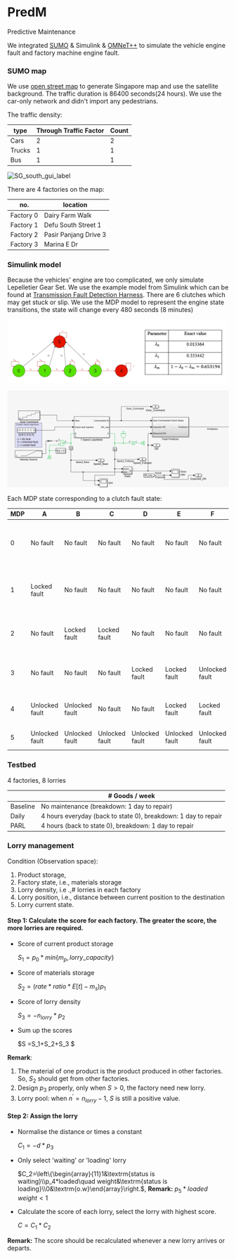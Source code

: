 # PredM
Predictive Maintenance

We integrated [SUMO](https://www.eclipse.org/sumo/) & Simulink & [OMNeT++](https://omnetpp.org/) to simulate the vehicle engine fault and factory machine engine fault.

### SUMO map

We use [open street map](https://sumo.dlr.de/docs/Tutorials/OSMWebWizard.html) to generate Singapore map and use the satellite background. The traffic duration is 86400 seconds(24 hours). We use the car-only network and didn't import any pedestrians.

The traffic density:

| type   | Through Traffic Factor | Count |
| ------ | ---------------------- | ----- |
| Cars   | 2                      | 2     |
| Trucks | 1                      | 1     |
| Bus    | 1                      | 1     |



![SG_south_gui_label](./figure/SG_south_gui_label.png)

There are 4 factories on the map: 

| no.       | location              |
| --------- | --------------------- |
| Factory 0 | Dairy Farm Walk       |
| Factory 1 | Defu South Street 1   |
| Factory 2 | Pasir Panjang Drive 3 |
| Factory 3 | Marina E Dr           |

### Simulink model

Because the vehicles' engine are too complicated, we only simulate Lepelletier Gear Set. We use the example model from Simulink which can be found at [Transmission Fault Detection Harness](https://www.mathworks.com/help/sdl/ug/transmission-fault-detection.html). There are 6 clutches which may get stuck or slip. We use the MDP model to represent the engine state transitions, the state will change every 480 seconds (8 minutes)

![MDP](./figure/MDP.png)

![Simulink_model](./figure/Simulink_model.png)

Each MDP state corresponding to a clutch fault state:

| MDP  | A              | B              | C              | D              | E              | F              | array                    |
| ---- | -------------- | -------------- | -------------- | -------------- | -------------- | -------------- | ------------------------ |
| 0    | No fault       | No fault       | No fault       | No fault       | No fault       | No fault       | [-1, -1, -1, -1, -1, -1] |
| 1    | Locked fault   | No fault       | No fault       | No fault       | No fault       | No fault       | [1, -1, -1, -1, -1, -1]  |
| 2    | No fault       | Locked fault   | Locked fault   | No fault       | No fault       | No fault       | [-1, 1, 1, -1, -1, -1]   |
| 3    | No fault       | No fault       | No fault       | Locked fault   | Locked fault   | Unlocked fault | [-1, -1, -1, 1, 1, 0]    |
| 4    | Unlocked fault | Unlocked fault | No fault       | No fault       | Locked fault   | Locked fault   | [0, 0, -1, -1, 1, 1]     |
| 5    | Unlocked fault | Unlocked fault | Unlocked fault | Unlocked fault | Unlocked fault | Unlocked fault | [0, 0, 0, 0, 0, 0]       |

### Testbed

4 factories, 8 lorries

|          | # Goods / week                                               |
| -------- | ------------------------------------------------------------ |
| Baseline | No maintenance (breakdown: 1 day to repair)                  |
| Daily    | 4 hours everyday  (back to state 0), breakdown: 1 day to repair |
| PARL     | 4 hours (back to state 0), breakdown: 1 day to repair        |

### Lorry management

Condition (Observation space):

1. Product storage,
2. Factory state, i.e., materials storage
3. Lorry density, i.e .,# lorries in each factory
4. Lorry position, i.e., distance between current position to the destination
5. Lorry current state.

#### Step 1: Calculate the score for each factory. The greater the score, the more lorries are required.

* Score of current product storage

  $S_1=p_0*min\{m_p,lorry\_capacity\}$

* Score of materials storage

  $S_2=(rate*ratio*E[t]-m_s)p_1$

* Score of lorry density

  $S_3=-n_{lorry}*p_2$

* Sum up the scores

  $S =S_1+S_2+S_3 $

**Remark**:

1. The material of one product is the product produced in other factories. So, $S_2$ should get from other factories.
2. Design $p_3$ properly, only when $S>0$, the factory need new lorry.
3. Lorry pool: when $n^{'}=n_{lorry}-1$, $S$ is still a positive value.

#### Step 2: Assign the lorry 

* Normalise the distance or times a constant

  $C_1=-d*p_3$

* Only select 'waiting' or 'loading' lorry

  $C_2=\left\{\begin{array}{11}1&\textrm{status is waiting}\\p_4*loaded\quad weight&\textrm{status is loading}\\0&\textrm{o.w}\end{array}\right.$, **Remark:** $p_5*loaded\quad weight<1$

* Calculate the score of each lorry, select the lorry with highest score.

  $C=C_1*C_2$

**Remark:** The score should be recalculated whenever a new lorry arrives or departs.
